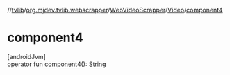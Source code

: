 //[tvlib](../../../../index.md)/[org.mjdev.tvlib.webscrapper](../../index.md)/[WebVideoScrapper](../index.md)/[Video](index.md)/[component4](component4.md)

# component4

[androidJvm]\
operator fun [component4](component4.md)(): [String](https://kotlinlang.org/api/latest/jvm/stdlib/kotlin/-string/index.html)
